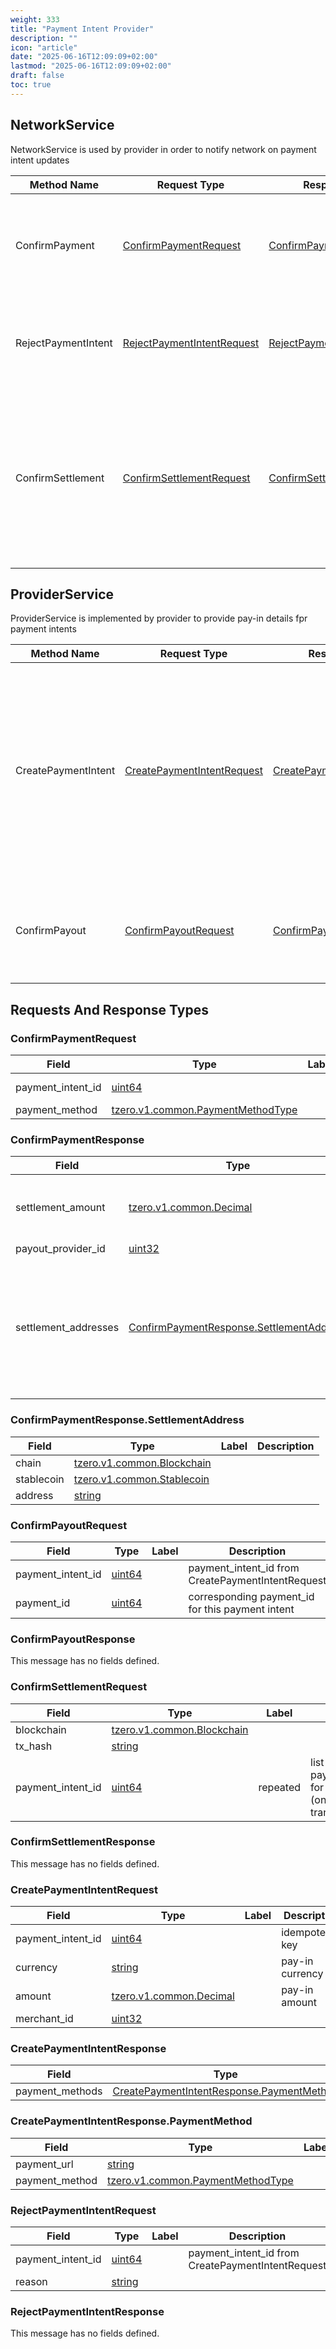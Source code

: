 ```yaml
---
weight: 333
title: "Payment Intent Provider"
description: ""
icon: "article"
date: "2025-06-16T12:09:09+02:00"
lastmod: "2025-06-16T12:09:09+02:00"
draft: false
toc: true
---
```




<a name="tzero-v1-payment_intent-provider-NetworkService"></a>

## NetworkService
NetworkService is used by provider in order to notify network on payment intent updates

| Method Name | Request Type | Response Type | Description |
| ----------- | ------------ | ------------- | ------------|
| ConfirmPayment | [ConfirmPaymentRequest](#tzero-v1-payment_intent-provider-ConfirmPaymentRequest) | [ConfirmPaymentResponse](#tzero-v1-payment_intent-provider-ConfirmPaymentResponse) | Notify network about a successful payment for the corresponding payment intent |
| RejectPaymentIntent | [RejectPaymentIntentRequest](#tzero-v1-payment_intent-provider-RejectPaymentIntentRequest) | [RejectPaymentIntentResponse](#tzero-v1-payment_intent-provider-RejectPaymentIntentResponse) | Notify network about a payment failure for the corresponding payment intent |
| ConfirmSettlement | [ConfirmSettlementRequest](#tzero-v1-payment_intent-provider-ConfirmSettlementRequest) | [ConfirmSettlementResponse](#tzero-v1-payment_intent-provider-ConfirmSettlementResponse) | Notify network about relation between payment intent and settlement transaction. This method is not essential but helps to keep track of payment flow |


<a name="tzero-v1-payment_intent-provider-ProviderService"></a>

## ProviderService
ProviderService is implemented by provider to provide pay-in details fpr payment intents

| Method Name | Request Type | Response Type | Description |
| ----------- | ------------ | ------------- | ------------|
| CreatePaymentIntent | [CreatePaymentIntentRequest](#tzero-v1-payment_intent-provider-CreatePaymentIntentRequest) | [CreatePaymentIntentResponse](#tzero-v1-payment_intent-provider-CreatePaymentIntentResponse) | Network instructs provider to create payment details for the payment intent. Provide should return a list of supported payment method along with URL where payer should be redirected. |
| ConfirmPayout | [ConfirmPayoutRequest](#tzero-v1-payment_intent-provider-ConfirmPayoutRequest) | [ConfirmPayoutResponse](#tzero-v1-payment_intent-provider-ConfirmPayoutResponse) | Network notifies provider about successful payout for the corresponding payment intent |

 <!-- end services -->


##  Requests And Response Types


<a name="tzero-v1-payment_intent-provider-ConfirmPaymentRequest"></a>

### ConfirmPaymentRequest



| Field | Type | Label | Description |
| ----- | ---- | ----- | ----------- |
| payment_intent_id | [uint64](#uint64) |  | payment_intent_id from CreatePaymentIntentRequest |
| payment_method | [tzero.v1.common.PaymentMethodType](#tzero-v1-common-PaymentMethodType) |  |  |







<a name="tzero-v1-payment_intent-provider-ConfirmPaymentResponse"></a>

### ConfirmPaymentResponse



| Field | Type | Label | Description |
| ----- | ---- | ----- | ----------- |
| settlement_amount | [tzero.v1.common.Decimal](#tzero-v1-common-Decimal) |  | settlement amount denominated in settlement currency |
| payout_provider_id | [uint32](#uint32) |  |  |
| settlement_addresses | [ConfirmPaymentResponse.SettlementAddress](#tzero-v1-payment_intent-provider-ConfirmPaymentResponse-SettlementAddress) | repeated | payout provider could support multiple chains for settlement. Any of these could be used for settlement. |







<a name="tzero-v1-payment_intent-provider-ConfirmPaymentResponse-SettlementAddress"></a>

### ConfirmPaymentResponse.SettlementAddress



| Field | Type | Label | Description |
| ----- | ---- | ----- | ----------- |
| chain | [tzero.v1.common.Blockchain](#tzero-v1-common-Blockchain) |  |  |
| stablecoin | [tzero.v1.common.Stablecoin](#tzero-v1-common-Stablecoin) |  |  |
| address | [string](#string) |  |  |







<a name="tzero-v1-payment_intent-provider-ConfirmPayoutRequest"></a>

### ConfirmPayoutRequest



| Field | Type | Label | Description |
| ----- | ---- | ----- | ----------- |
| payment_intent_id | [uint64](#uint64) |  | payment_intent_id from CreatePaymentIntentRequest |
| payment_id | [uint64](#uint64) |  | corresponding payment_id for this payment intent |







<a name="tzero-v1-payment_intent-provider-ConfirmPayoutResponse"></a>

### ConfirmPayoutResponse



This message has no fields defined.






<a name="tzero-v1-payment_intent-provider-ConfirmSettlementRequest"></a>

### ConfirmSettlementRequest



| Field | Type | Label | Description |
| ----- | ---- | ----- | ----------- |
| blockchain | [tzero.v1.common.Blockchain](#tzero-v1-common-Blockchain) |  |  |
| tx_hash | [string](#string) |  |  |
| payment_intent_id | [uint64](#uint64) | repeated | list of payment_intent_id's for this settlement (on-chain) transaction |







<a name="tzero-v1-payment_intent-provider-ConfirmSettlementResponse"></a>

### ConfirmSettlementResponse



This message has no fields defined.






<a name="tzero-v1-payment_intent-provider-CreatePaymentIntentRequest"></a>

### CreatePaymentIntentRequest



| Field | Type | Label | Description |
| ----- | ---- | ----- | ----------- |
| payment_intent_id | [uint64](#uint64) |  | idempotency key |
| currency | [string](#string) |  | pay-in currency |
| amount | [tzero.v1.common.Decimal](#tzero-v1-common-Decimal) |  | pay-in amount |
| merchant_id | [uint32](#uint32) |  |  |







<a name="tzero-v1-payment_intent-provider-CreatePaymentIntentResponse"></a>

### CreatePaymentIntentResponse



| Field | Type | Label | Description |
| ----- | ---- | ----- | ----------- |
| payment_methods | [CreatePaymentIntentResponse.PaymentMethod](#tzero-v1-payment_intent-provider-CreatePaymentIntentResponse-PaymentMethod) | repeated |  |







<a name="tzero-v1-payment_intent-provider-CreatePaymentIntentResponse-PaymentMethod"></a>

### CreatePaymentIntentResponse.PaymentMethod



| Field | Type | Label | Description |
| ----- | ---- | ----- | ----------- |
| payment_url | [string](#string) |  |  |
| payment_method | [tzero.v1.common.PaymentMethodType](#tzero-v1-common-PaymentMethodType) |  |  |







<a name="tzero-v1-payment_intent-provider-RejectPaymentIntentRequest"></a>

### RejectPaymentIntentRequest



| Field | Type | Label | Description |
| ----- | ---- | ----- | ----------- |
| payment_intent_id | [uint64](#uint64) |  | payment_intent_id from CreatePaymentIntentRequest |
| reason | [string](#string) |  |  |







<a name="tzero-v1-payment_intent-provider-RejectPaymentIntentResponse"></a>

### RejectPaymentIntentResponse



This message has no fields defined.





 <!-- end messages -->

 <!-- end enums -->

